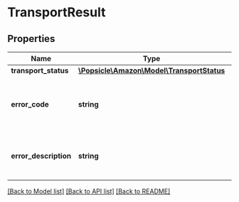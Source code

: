 # TransportResult

## Properties
Name | Type | Description | Notes
------------ | ------------- | ------------- | -------------
**transport_status** | [**\Popsicle\Amazon\Model\TransportStatus**](TransportStatus.md) |  | 
**error_code** | **string** | An error code that identifies the type of error that occured. | [optional] 
**error_description** | **string** | A message that describes the error condition. | [optional] 

[[Back to Model list]](../../README.md#documentation-for-models) [[Back to API list]](../../README.md#documentation-for-api-endpoints) [[Back to README]](../../README.md)


